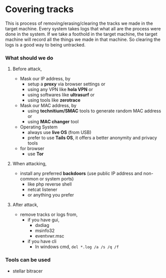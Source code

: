 # Covering tracks

This is process of removing/erasing/clearing the tracks we made in the target machine. Every system takes logs that what all are the process were done in the system. If we take a foothold in the target machine, the target machine will record all the things we made in that machine. So clearing the logs is a good way to being untracked.

### What should we do

1. Before attack,

   - Mask our IP address, by
     - setup a **proxy** via browser settings or
     - using any VPN like **hola VPN** or
     - using softwares like **ultrasurf** or
     - using tools like **zerotrace**
   - Mask our MAC address, by
     - using **technitium/SMAC** tools to generate random MAC address or
     - using **MAC changer** tool
   - Operating System
     - always use **live OS** (from USB)
     - prefer to use **Tails OS**, it offers a better anonymity and privacy tools
   - for browser
     - use **Tor**

2. When attacking,

   - install any preferred **backdoors** (use public IP address and non-common or system ports)
     - like php reverse shell
     - netcat listener
     - or anything you prefer

3. After attack,
   - remove tracks or logs from,
     - if you have gui,
       - dxdiag
       - msinfo32
       - eventvwr.msc
     - if you have cli
       - In windows cmd, `del *.log /a /s /q /f`

### Tools can be used

- stellar bitracer
